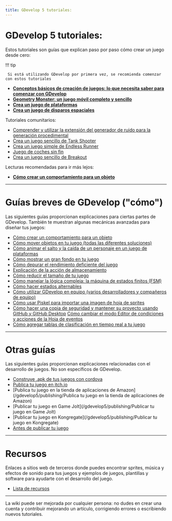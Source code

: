```yaml
---
title: GDevelop 5 tutoriales:
---
```

# GDevelop 5 tutoriales:

Estos tutoriales son guías que explican paso por paso cómo crear un juego desde cero:

!!! tip

     Si está utilizando GDevelop por primera vez, se recomienda comenzar con estos tutoriales 

* **[Conceptos básicos de creación de juegos: lo que necesita saber para comenzar con GDevelop](/gdevelop5/tutorials/basic-game-making-concepts)**
* **[Geometry Monster: un juego móvil completo y sencillo](/gdevelop5/tutorials/geometry-monster)**
* **[Crea un juego de plataformas](/gdevelop5/tutorials/platformer/start)**
* **[Crea un juego de disparos espaciales](/gdevelop5/tutorials/space-shooter)**

Tutoriales comunitarios:

* [Comprender y utilizar la extensión del generador de ruido para la generación procedimental](/gdevelop5/tutorials/procedural-generation)
* [Crea un juego sencillo de Tank Shooter](/gdevelop5/tutorials/tank-shooter)
* [Crea un juego simple de Endless Runner](/gdevelop5/tutorials/endless-runner)
* [Juego de coches sin fin](/gdevelop5/tutorials/roadrider)
* [Crea un juego sencillo de Breakout](/gdevelop5/tutorials/breakout)

Lecturas recomendadas para ir más lejos:

  * **[Cómo crear un comportamiento para un objeto](/gdevelop5/tutorials/how-to-make-behavior)**
----

# Guías breves de GDevelop ("cómo")
Las siguientes guías proporcionan explicaciones para ciertas partes de GDevelop. También te muestran algunas mecánicas avanzadas para diseñar tus juegos:

* [Cómo crear un comportamiento para un objeto](/gdevelop5/tutorials/how-to-make-behavior)
* [Cómo mover objetos en tu juego (todas las diferentes soluciones)](/gdevelop5/tutorials/how-to-move-objects)
* [Cómo animar el salto y la caída de un personaje en un juego de plataformas](/gdevelop5/tutorials/how-to-animate-jump-fall-platformer)
* [Cómo mostrar un gran fondo en tu juego](/gdevelop5/tutorials/how-to-display-big-background)
* [Cómo depurar el rendimiento deficiente del juego](/gdevelop5/tutorials/how-to-debug-poor-performance)
* [Explicación de la acción de almacenamiento](/gdevelop5/tutorials/storage-action-explained)
* [Cómo reducir el tamaño de tu juego](/gdevelop5/tutorials/reduce-size-game)
* [Cómo manejar la lógica compleja: la máquina de estados finitos (FSM)](/gdevelop5/tutorials/finite_state_machine)
* [Cómo hacer estados alternables](/gdevelop5/tutorials/how-to-make-togglable-states-with-variables)
* [Cómo utilizar GDevelop en equipo (varios desarrolladores y compañeros de equipo)](/gdevelop5/tutorials/how-to-use-GDevelop-as-a-team)
* [Cómo usar Piskel para importar una imagen de hoja de sprites](/gdevelop5/tutorials/piskel-sprite-sheets)
* [Cómo hacer una copia de seguridad y mantener su proyecto usando GitHub y GitHub Desktop](/gdevelop5/tutorials/using-github-desktop)
[Cómo cambiar el modo Editor de condiciones y acciones de la Hoja de eventos](/gdevelop5/tutorials/change-event-editor-mode)
* [Cómo agregar tablas de clasificación en tiempo real a tu juego](/gdevelop5/tutorials/leaderboards)
----
# Otras guías

Las siguientes guías proporcionan explicaciones relacionadas con el desarrollo de juegos. No son específicos de GDevelop.

* [Construye .apk de tus juegos con cordova](http://wiki.compilgames.net/doku.php/gdevelop5/publishing/android_and_ios_with_cordova)
* [Publica tu juego en itch.io](/gdevelop5/publishing/publishing-to-itch-io)
* [Publica tu juego en la tienda de aplicaciones de Amazon](/gdevelop5/publishing/Publica tu juego en la tienda de aplicaciones de Amazon)
* [Publicar tu juego en Game Jolt](/gdevelop5/publishing/Publicar tu juego en Game Jolt)
* [Publicar tu juego en Kongregate](/gdevelop5/publishing/Publicar tu juego en Kongregate)
* [Antes de publicar tu juego](http://wiki.compilgames.net/doku.php/gdevelop5/tutorials/before-publishing-your-game)

----

# Recursos

Enlaces a sitios web de terceros donde puedes encontrar sprites, música y efectos de sonido para tus juegos y ejemplos de juegos, plantillas y software para ayudarte con el desarrollo del juego.

  * [Lista de recursos](http://wiki.compilgames.net/doku.php/es/gdevelop5/tutorials/resources)

----

La wiki puede ser mejorada por cualquier persona: no dudes en crear una cuenta y contribuir mejorando un artículo, corrigiendo errores o escribiendo nuevos tutoriales.
